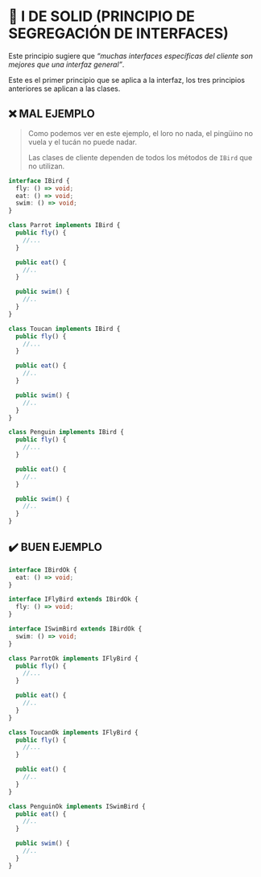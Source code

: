 # 💎 I DE SOLID (PRINCIPIO DE SEGREGACIÓN DE INTERFACES)

Este principio sugiere que *“muchas interfaces específicas del cliente son mejores que una interfaz general”*.

Este es el primer principio que se aplica a la interfaz, los tres principios anteriores se aplican a las clases.

## ❌ MAL EJEMPLO

> Como podemos ver en este ejemplo, el loro no nada, el pingüino no vuela y el tucán no puede nadar.
>
> Las clases de cliente dependen de todos los métodos de `IBird` que no utilizan.

```ts
interface IBird {
  fly: () => void;
  eat: () => void;
  swim: () => void;
}

class Parrot implements IBird {
  public fly() {
    //...
  }

  public eat() {
    //..
  }

  public swim() {
    //..
  }
}

class Toucan implements IBird {
  public fly() {
    //...
  }

  public eat() {
    //..
  }

  public swim() {
    //..
  }
}

class Penguin implements IBird {
  public fly() {
    //...
  }

  public eat() {
    //..
  }

  public swim() {
    //..
  }
}
```

## ✔️ BUEN EJEMPLO

```ts
interface IBirdOk {
  eat: () => void;
}

interface IFlyBird extends IBirdOk {
  fly: () => void;
}

interface ISwimBird extends IBirdOk {
  swim: () => void;
}

class ParrotOk implements IFlyBird {
  public fly() {
    //...
  }

  public eat() {
    //..
  }
}

class ToucanOk implements IFlyBird {
  public fly() {
    //...
  }

  public eat() {
    //..
  }
}

class PenguinOk implements ISwimBird {
  public eat() {
    //..
  }

  public swim() {
    //..
  }
}
```